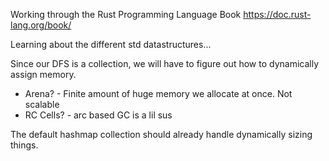 Working through the Rust Programming Language Book
https://doc.rust-lang.org/book/

Learning about the different std datastructures...

Since our DFS is a collection, we will have to figure out how to dynamically assign memory.
  - Arena? - Finite amount of huge memory we allocate at once. Not scalable
  - RC Cells? - arc based GC is a lil sus

The default hashmap collection should already handle dynamically sizing things.
